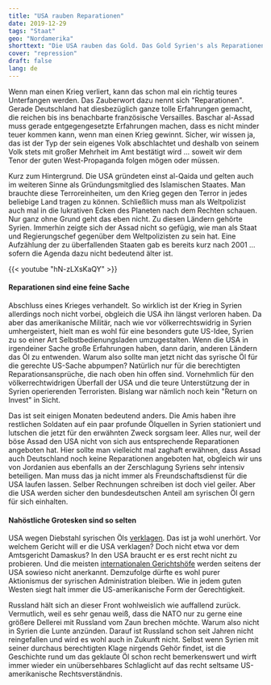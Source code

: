 ```yaml
---
title: "USA rauben Reparationen"
date: 2019-12-29
tags: "Staat"
geo: "Nordamerika"
shorttext: "Die USA rauben das Gold. Das Gold Syrien's als Reparationen für deren illegalen Krieg in Syrien. Mafia, oder Westen? Wer ist der größere Thor?"
cover: "repression"
draft: false
lang: de
---
```


Wenn man einen Krieg verliert, kann das schon mal ein richtig teures Unterfangen werden. Das Zauberwort dazu nennt sich "Reparationen". Gerade Deutschland hat diesbezüglich ganze tolle Erfahrungen gemacht, die reichen bis ins benachbarte französische Versailles. Baschar al-Assad muss gerade entgegengesetzte Erfahrungen machen, dass es nicht minder teuer kommen kann, wenn man einen Krieg gewinnt. Sicher, wir wissen ja, das ist der Typ der sein eigenes Volk abschlachtet und deshalb von seinem Volk stets mit großer Mehrheit im Amt bestätigt wird … soweit wir dem Tenor der guten West-Propaganda folgen mögen oder müssen.

Kurz zum Hintergrund. Die USA gründeten einst al-Qaida und gelten auch im weiteren Sinne als Gründungsmitglied des Islamischen Staates. Man brauchte diese Terroreinheiten, um den Krieg gegen den Terror in jedes beliebige Land tragen zu können. Schließlich muss man als Weltpolizist auch mal in die lukrativen Ecken des Planeten nach dem Rechten schauen. Nur ganz ohne Grund geht das eben nicht. Zu diesen Ländern gehörte Syrien. Immerhin zeigte sich der Assad nicht so gefügig, wie man als Staat und Regierungschef gegenüber dem Weltpolizisten zu sein hat. Eine Aufzählung der zu überfallenden Staaten gab es bereits kurz nach 2001 … sofern die Agenda dazu nicht bedeutend älter ist.

{{< youtube "hN-zLXsKaQY" >}}

#### Reparationen sind eine feine Sache

Abschluss eines Krieges verhandelt. So wirklich ist der Krieg in Syrien allerdings noch nicht vorbei, obgleich die USA ihn längst verloren haben. Da aber das amerikanische Militär, nach wie vor völkerrechtswidrig in Syrien umhergeistert, hielt man es wohl für eine besonders gute US-Idee, Syrien zu so einer Art Selbstbedienungsladen umzugestalten. Wenn die USA in irgendeiner Sache große Erfahrungen haben, dann darin, anderen Ländern das Öl zu entwenden. Warum also sollte man jetzt nicht das syrische Öl für die gerechte US-Sache abpumpen? Natürlich nur für die berechtigten Reparationsansprüche, die nach oben hin offen sind. Vornehmlich für den völkerrechtwidrigen Überfall der USA und die teure Unterstützung der in Syrien operierenden Terroristen. Bislang war nämlich noch kein "Return on Invest" in Sicht.

Das ist seit einigen Monaten bedeutend anders. Die Amis haben ihre restlichen Soldaten auf ein paar profunde Ölquellen in Syrien stationiert und lutschen die jetzt für den erwähnten Zweck sorgsam leer. Alles nur, weil der böse Assad den USA nicht von sich aus entsprechende Reparationen angeboten hat. Hier sollte man vielleicht mal zaghaft erwähnen, dass Assad auch Deutschland noch keine Reparationen angeboten hat, obgleich wir uns von Jordanien aus ebenfalls an der Zerschlagung Syriens sehr intensiv beteiligen. Man muss das ja nicht immer als Freundschaftsdienst für die USA laufen lassen. Selber Rechnungen schreiben ist doch viel geiler. Aber die USA werden sicher den bundesdeutschen Anteil am syrischen Öl gern für sich einhalten.

#### Nahöstliche Grotesken sind so selten

USA wegen Diebstahl syrischen Öls [verklagen](https://deutsch.rt.com/der-nahe-osten/96226-assad-will-usa-wegen-diebstahls-syrischem-oel-verklagen/ "Assad will USA wegen Diebstahl syrischen Öls verklagen"). Das ist ja wohl unerhört. Vor welchem Gericht will er die USA verklagen? Doch nicht etwa vor dem Amtsgericht Damaskus? In den USA braucht er es erst recht nicht zu probieren. Und die meisten [internationalen Gerichtshöfe](https://www.spiegel.de/politik/ausland/internationales-strafgericht-us-kongress-droht-niederlanden-mit-invasion-a-200430.html "US-Kongress droht Niederlanden mit Invasion") werden seitens der USA sowieso nicht anerkannt. Demzufolge dürfte es wohl purer Aktionismus der syrischen Administration bleiben. Wie in jedem guten Westen siegt halt immer die US-amerikanische Form der Gerechtigkeit.

Russland hält sich an dieser Front wohlweislich wie auffallend zurück. Vermutlich, weil es sehr genau weiß, dass die NATO nur zu gerne eine größere Dellerei mit Russland vom Zaun brechen möchte. Warum also nicht in Syrien die Lunte anzünden. Darauf ist Russland schon seit Jahren nicht reingefallen und wird es wohl auch in Zukunft nicht. Selbst wenn Syrien mit seiner durchaus berechtigten Klage nirgends Gehör findet, ist die Geschichte rund um das geklaute Öl schon recht bemerkenswert und wirft immer wieder ein unübersehbares Schlaglicht auf das recht seltsame US-amerikanische Rechtsverständnis.
